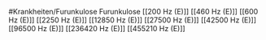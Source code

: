 #Krankheiten/Furunkulose
Furunkulose
[[200 Hz (E)]]
[[460 Hz (E)]]
[[600 Hz (E)]]
[[2250 Hz (E)]]
[[12850 Hz (E)]]
[[27500 Hz (E)]]
[[42500 Hz (E)]]
[[96500 Hz (E)]]
[[236420 Hz (E)]]
[[455210 Hz (E)]]